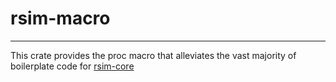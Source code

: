 # rsim-macro
---
This crate provides the proc macro that alleviates the vast majority of boilerplate code for [rsim-core](https://github.com/averageFOSSenjoyer/rsim-core)